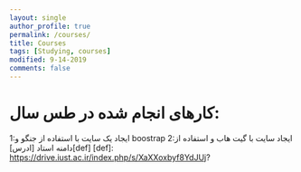 ```yaml
---
layout: single
author_profile: true
permalink: /courses/
title: Courses
tags: [Studying, courses]
modified: 9-14-2019
comments: false
---
```


# کارهای انجام شده در طس سال:
1:ایجاد یک سایت با استفاده از جنگو و boostrap
2:ایجاد سایت با گیت هاب و استفاده از دامنه استاد
[ادرس][def]
[def]: https://drive.iust.ac.ir/index.php/s/XaXXoxbyf8YdJUj?


